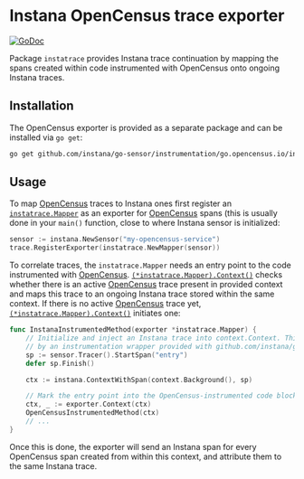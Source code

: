 Instana OpenCensus trace exporter
=================================

[![GoDoc](https://img.shields.io/static/v1?label=godoc&message=reference&color=blue)][godoc]

Package `instatrace` provides Instana trace continuation by mapping the spans created within code instrumented with OpenCensus
onto ongoing Instana traces.

Installation
------------

The OpenCensus exporter is provided as a separate package and can be installed via `go get`:

```bash
go get github.com/instana/go-sensor/instrumentation/go.opencensus.io/instatrace
```

Usage
-----

To map [OpenCensus][OpenCensus] traces to Instana ones first register an [`instatrace.Mapper`][instatrace.Mapper] as an exporter for [OpenCensus][OpenCensus] spans (this is usually done in your `main()` function, close to where Instana sensor is initialized:

```go
sensor := instana.NewSensor("my-opencensus-service")
trace.RegisterExporter(instatrace.NewMapper(sensor))
```

To correlate traces, the `instatrace.Mapper` needs an entry point to the code instrumented with [OpenCensus][OpenCensus].
[`(*instatrace.Mapper).Context()`][instatrace.Mapper.Context] checks whether there is an active [OpenCensus][OpenCensus] trace present in provided context and maps this trace to an ongoing Instana trace stored within the same context. If there is no active [OpenCensus][OpenCensus] trace
yet, [`(*instatrace.Mapper).Context()`][instatrace.Mapper.Context] initiates one:

```go
func InstanaInstrumentedMethod(exporter *instatrace.Mapper) {
	// Initialize and inject an Instana trace into context.Context. This is usually already done for you
	// by an instrumentation wrapper provided with github.com/instana/go-sensor
	sp := sensor.Tracer().StartSpan("entry")
	defer sp.Finish()

	ctx := instana.ContextWithSpan(context.Background(), sp)

	// Mark the entry point into the OpenCensus-instrumented code block to correlate its spans with Instana trace
	ctx, _ := exporter.Context(ctx)
	OpenCensusInstrumentedMethod(ctx)
	// ...
}
```

Once this is done, the exporter will send an Instana span for every OpenCensus span created from within this context, and attribute
them to the same Instana trace.

[OpenCensus]: https://opencensus.io
[godoc]: https://pkg.go.dev/github.com/instana/go-sensor/instrumentation/go.opencensus.io/instatrace
[instatrace.Mapper]: https://pkg.go.dev/github.com/instana/go-sensor/instrumentation/go.opencensus.io/instatrace?tab=doc#Mapper
[instatrace.Mapper.Context]: https://pkg.go.dev/github.com/instana/go-sensor/instrumentation/go.opencensus.io/instatrace?tab=doc#Mapper.Context
